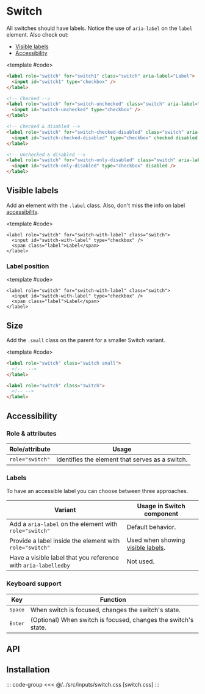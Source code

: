 <script setup>
import Example from "../../.vitepress/theme/app/components/Example.vue";
import Baseline from "../../.vitepress/theme/app/components/Baseline.vue";

</script>

<!--
Keep a look out for the new HTML switch control.
It's not mature yet to even try to implement here,
but will be in time.
https://webkit.org/blog/15054/an-html-switch-control/
 -->

# Switch

All switches should have labels. Notice the use of `aria-label` on the `label` element. Also check out:

- [Visible labels](#visible-labels)
- [Accessibility](#accessibility)

<Example direction="row">
<template #example>
<label role="switch" for="switch-checked" class="switch" aria-label="Label">
  <input id="switch-checked" type="checkbox" checked />
</label>

<label role="switch" for="switch-unchecked" class="switch" aria-label="Label">
  <input id="switch-unchecked" type="checkbox" />
</label>

<label role="switch" for="switch-checked-disabled" class="switch" aria-label="Label">
  <input id="switch-checked-disabled" type="checkbox" checked disabled />
</label>

<label role="switch" for="switch-only-disabled" class="switch" aria-label="Label">
  <input id="switch-only-disabled" type="checkbox" disabled />
</label>
</template>

<template #code>

<!-- prettier-ignore -->
```html
<label role="switch" for="switch1" class="switch" aria-label="Label">
  <input id="switch1" type="checkbox" />
</label>

<!-- Checked -->
<label role="switch" for="switch-unchecked" class="switch" aria-label="Label">
  <input id="switch-unchecked" type="checkbox" />
</label>

<!-- Checked & disabled -->
<label role="switch" for="switch-checked-disabled" class="switch" aria-label="Label">
  <input id="switch-checked-disabled" type="checkbox" checked disabled />
</label>

<!-- Unchecked & disabled -->
<label role="switch" for="switch-only-disabled" class="switch" aria-label="Label">
  <input id="switch-only-disabled" type="checkbox" disabled />
</label>
```

</template>
</Example>

## Visible labels

Add an element with the `.label` class. Also, don't miss the info on label [accessibility](#accessibility).

<Example direction="column">
<template #example>
<label role="switch" for="switch-visible-label" class="switch">
	<input id="switch-visible-label" type="checkbox"/>
	<span class="label">Label</span>
</label>

<label role="switch" for="switch-visible-label-disabled" class="switch">
	<input id="switch-visible-label-disabled" type="checkbox" disabled/>
	<span class="label">Disabled</span>
</label>

<label role="switch" for="switch-long-label" class="switch">
	<input id="switch-long-label" type="checkbox"/>
	<span class="label">Long text bacon ipsum dolor amet prosciutto tenderloin biltong leberkas ribeye short ribs shankle tri-tip doner buffalo chislic meatloaf meatball.</span>
</label>

</template>

<template #code>

```html{3}
<label role="switch" for="switch-with-label" class="switch">
  <input id="switch-with-label" type="checkbox" />
  <span class="label">Label</span>
</label>
```

</template>
</Example>

### Label position

<Example direction="row" exampleClass="gap-l">
<template #example>
<label role="switch" for="switch-label-default" class="switch">
	<input id="switch-label-default" type="checkbox"/>
	<span class="label">Default</span>
</label>

<label role="switch" for="switch-label-bottom" class="switch stack">
	<input id="switch-label-bottom" type="checkbox"/>
	<span class="label">Stack</span>
</label>

</template>

<template #code>

```html{3}
<label role="switch" for="switch-with-label" class="switch">
  <input id="switch-with-label" type="checkbox" />
  <span class="label">Label</span>
</label>
```

</template>
</Example>

## Size

Add the `.small` class on the parent for a smaller Switch variant.

<Example direction="row">
<template #example>
<label role="switch" for="switch-small" class="switch small">
	<input id="switch-small" type="checkbox"/>
	<span class="label">Small</span>
</label>

<label role="switch" for="switch-default" class="switch">
	<input id="switch-default" type="checkbox"/>
	<span class="label">Default</span>
</label>
</template>

<template #code>

```html
<label role="switch" class="switch small">
  <!--  -->
</label>

<label role="switch" class="switch">
  <!-- -->
</label>
```

</template>
</Example>

## Accessibility

### Role & attributes

| Role/attribute  | Usage                                           |
| --------------- | ----------------------------------------------- |
| `role="switch"` | Identifies the element that serves as a switch. |

### Labels

To have an accessible label you can choose between three approaches.

| Variant                                                        | Usage in Switch component                            |
| -------------------------------------------------------------- | ---------------------------------------------------- |
| Add a `aria-label` on the element with `role="switch"`         | Default behavior.                                    |
| Provide a label inside the element with `role="switch"`        | Used when showing [visible labels](#visible-labels). |
| Have a visible label that you reference with `aria-labelledby` | Not used.                                            |

### Keyboard support

| Key              | Function                                                       |
| ---------------- | -------------------------------------------------------------- |
| <kbd>Space</kbd> | When switch is focused, changes the switch's state.            |
| <kbd>Enter</kbd> | (Optional) When switch is focused, changes the switch's state. |

## API

<!--@include: ./switch-api.md -->

## Installation

::: code-group
<<< @/../src/inputs/switch.css [switch.css]
:::
